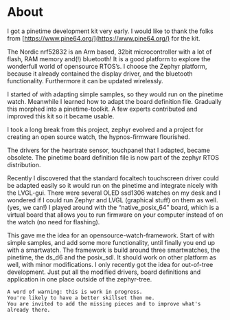# About

I got a pinetime development kit very early.
I would like to thank the folks from [https://www.pine64.org/](https://www.pine64.org/) for the kit.

The Nordic nrf52832 is an Arm based, 32bit microcontroller with a lot of flash, RAM memory and(!) bluetooth!
It is a good platform to explore the wonderfull world of opensource RTOS’s.
I choose the Zephyr platform, because it already contained the display driver, and the bluetooth functionality.
Furthermore it can be updated wirelessly.

I started of with adapting simple samples, so they would run on the pinetime watch.
Meanwhile I learned how to adapt the board definition file.
Gradually this morphed into a pinetime-toolkit.
A few experts contributed and improved this kit so it became usable.

I took a long break from this project, zephyr evolved and a project for creating an open source watch, the hypnos-firmware flourished.

The drivers for the heartrate sensor, touchpanel that I adapted, became obsolete.
The pinetime board definition file is now part of the zephyr RTOS distribution.

Recently I discovered that the standard focaltech touchscreen driver could be adapted easily so it would run on the pinetime and integrate nicely with the LVGL-gui. There were several OLED ssd1306 watches on my desk and I wondered if I could run Zephyr and LVGL (graphical stuff) on them as well. (yes, we can!)
I played around with the “native_posix_64” board, which is a virtual board that allows you to run firmware on your computer instead of on the watch (no need for flashing).

This gave me the idea for an opensource-watch-framework.
Start of with simple samples, and add some more functionality, until finally you end up with a smartwatch.
The framework is build around three smartwatches, the pinetime, the ds_d6 and the posix_sdl.
It should work on other platform as well, with minor modifications.
I only recently got the idea for out-of-tree development.
Just put all the modified drivers, board definitions and application in one place outside of the zephyr-tree.

```
A word of warning: this is work in progress.
You're likely to have a better skillset then me.
You are invited to add the missing pieces and to improve what's already there.
```
